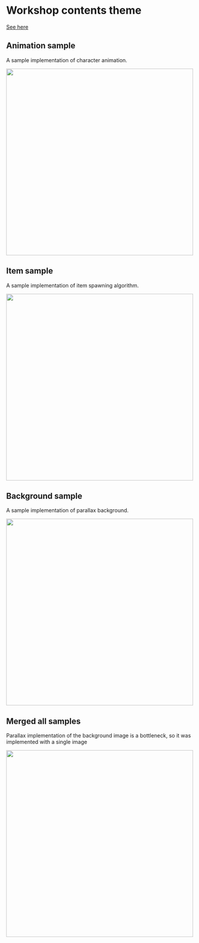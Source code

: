 # Workshop contents theme

[See here](https://aualrxse.notion.site/TODO-5ab911bb159942abaf33abce6c95675d)

## Animation sample

A sample implementation of character animation.

<img src="https://user-images.githubusercontent.com/59504416/219400387-055037da-d59b-4d29-88cb-24ab0aed84d7.gif" width="500" />

## Item sample

A sample implementation of item spawning algorithm.

<img src="https://user-images.githubusercontent.com/59504416/219400406-9995c720-e73b-4153-a787-e1f15e47d212.gif" width="500" />

## Background sample

A sample implementation of parallax background.

<img src="https://user-images.githubusercontent.com/59504416/219400421-6e5a0add-a341-4289-81f2-44ffa0252c78.gif" width="500" />

## Merged all samples

Parallax implementation of the background image is a bottleneck, so it was implemented with a single image

<img src="https://user-images.githubusercontent.com/59504416/219463726-3ff2f752-b48d-41c6-a4bd-971868ab7248.gif" width="500" />
